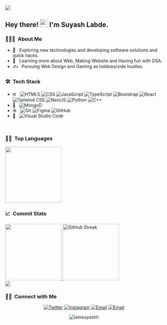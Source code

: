 <div>
<img align="center" src="https://i.imgur.com/4ASafy0.png">
</div>

<h2> Hey there! <img src="https://media.giphy.com/media/hvRJCLFzcasrR4ia7z/giphy.gif" width="25px"> I'm Suyash Labde.</h2>

<h3> 👨🏻‍💻 &nbsp;About Me </h3>

- 🤔 &nbsp; Exploring new technologies and developing software solutions and quick hacks.
- 🌱 &nbsp; Learning more about Web, Making Website and Having fun with DSA.
- ✍️ &nbsp; Pursuing Web Design and Gaming as hobbies/side hustles.

<h3> 🛠 &nbsp;Tech Stack</h3>

- 🌐 &nbsp;
  ![HTML5](https://img.shields.io/badge/-HTML5-333?style=flat&logo=HTML5)
  ![CSS](https://img.shields.io/badge/-CSS-333?style=flat&logo=CSS3&logoColor=1572B6)
  ![JavaScript](https://img.shields.io/badge/-JavaScript-333?style=flat&logo=javascript)
  ![TypeScript](https://img.shields.io/badge/-TypeScript-333?logo=typescript)
  ![Bootstrap](https://img.shields.io/badge/-Bootstrap-333?style=flat&logo=bootstrap&logoColor=563D7C)
  ![React](https://img.shields.io/badge/-React-333?style=flat&logo=react)
  ![Tailwind CSS](https://img.shields.io/badge/-Tailwind%20CSS-333?style=flat&logo=Tailwind-CSS)
  ![NextJS](https://img.shields.io/badge/-NextJS-333?logo=Next.js)
  ![Python](https://img.shields.io/badge/-Python-333?style=flat&logo=Python)
  ![C++](https://img.shields.io/badge/-C++-333?style=flat&logo=C++)
- 📶 &nbsp;
  ![MongoD](https://img.shields.io/badge/-MongoDB-333?style=flat&logo=MongoDB)
- ⚙️ &nbsp;
  ![Git](https://img.shields.io/badge/-Git-333?style=flat&logo=git)
  ![Figma](https://img.shields.io/badge/-Figma-333?logo=figma)
  ![GitHub](https://img.shields.io/badge/-GitHub-333?style=flat&logo=github)
- 🔧 &nbsp;
  ![Visual Studio Code](https://img.shields.io/badge/-Visual%20Studio%20Code-333?style=flat&logo=visual-studio-code&logoColor=007ACC)

<br/>


<h3> 🧑‍💻 &nbsp;Top Languages</h3>

<img height="180em" src="https://github-readme-stats.vercel.app/api/top-langs/?username=iamsuyashh&layout=compact&theme=react" />

<h3> 📈 &nbsp;Commit Stats</h3>

<a href="https://github.com/iamsuyashh">
  <img height="180em" src="https://github-readme-stats.vercel.app/api?username=iamsuyashh&show_icons=true&theme=react" />
  <img height="180em" src="https://streak-stats.demolab.com?user=iamsuyashh&theme=react" alt="GitHub Streak" />

</a>

<br/>

<a href="https://github.com/iamsuyashh">
  <img  src="https://github-readme-activity-graph.vercel.app/graph?username=iamsuyashh&theme=react-dark" />
</a>

<br/>

<h3> 🤝🏻 &nbsp;Connect with Me </h3>

<p align="center">
  <a href="https://twitter.com/iam_suyashh"><img alt="Twitter" src="https://img.shields.io/badge/Twitter-Suyash%20Labde-blue?style=flat-square&logo=twitter"></a>
  <a href="https://www.instagram.com/itsssuyashh._"><img alt="Instagram" src="https://img.shields.io/badge/Instagram-itsssuyashh._-blue?style=flat-square&logo=instagram"></a>
  <a href="mailto:suyashlabde123@gmail.com"><img alt="Email" src="https://img.shields.io/badge/Email-suyashlabde123@gmail.com-blue?style=flat-square&logo=gmail"></a>
  <a href="https://linktr.ee/iam_suyashh"><img alt="Email" src="https://img.shields.io/badge/Linktree-itsssuyashh._-blue?style=flat-square&logo=linktree"></a>
</p>

<p align="center"> <img src="https://komarev.com/ghpvc/?username=iamsuyashh&label=Profile%20views&color=0e75b6&style=flat" alt="iamsuyashh" /> </p>

